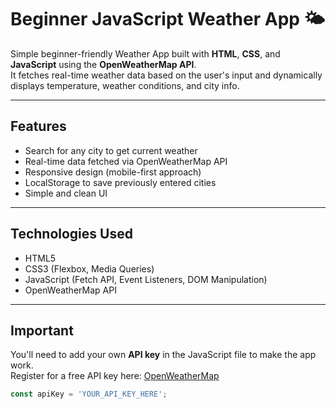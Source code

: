 # Beginner JavaScript Weather App 🌤️

Simple beginner-friendly Weather App built with **HTML**, **CSS**, and **JavaScript** using the **OpenWeatherMap API**.  
It fetches real-time weather data based on the user's input and dynamically displays temperature, weather conditions, and city info.

---

## Features
- Search for any city to get current weather
- Real-time data fetched via OpenWeatherMap API
- Responsive design (mobile-first approach)
- LocalStorage to save previously entered cities
- Simple and clean UI

---

## Technologies Used
- HTML5
- CSS3 (Flexbox, Media Queries)
- JavaScript (Fetch API, Event Listeners, DOM Manipulation)
- OpenWeatherMap API

---

## Important
You'll need to add your own **API key** in the JavaScript file to make the app work.  
Register for a free API key here: [OpenWeatherMap](https://home.openweathermap.org/api_keys)

```js
const apiKey = 'YOUR_API_KEY_HERE';